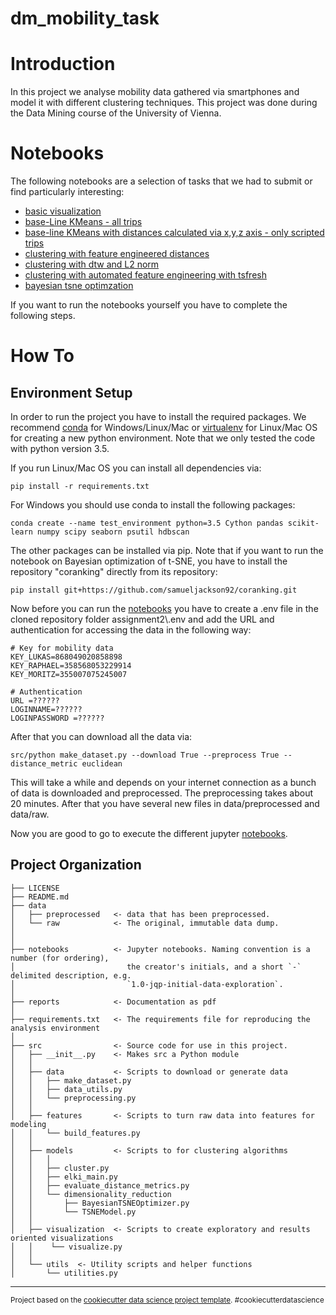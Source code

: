 dm_mobility_task
==============================


# Introduction

In this project we analyse mobility data gathered via smartphones and model it with different
clustering techniques. This project was done during the Data Mining course of
the University of Vienna.

# Notebooks

The following notebooks are a selection of tasks that we had to submit or find
particularly interesting:

- [basic visualization](https://github.com/univie-datamining-team3/assignment2/blob/master/notebooks/3.0-lm-visualisation-trip-segments-with-distance-metric.ipynb)
- [base-Line KMeans - all trips](https://github.com/univie-datamining-team3/assignment2/blob/master/notebooks/4.1-lm-distances-feature-engineered-n2-all-trips.ipynb)
- [base-line KMeans with distances calculated via x,y,z axis - only scripted trips](https://github.com/univie-datamining-team3/assignment2/blob/master/notebooks/4.0-lm-base-line-kmeans-xyz-scripted.ipynb)
- [clustering with feature engineered distances](https://github.com/univie-datamining-team3/assignment2/blob/master/notebooks/4.1-lm-distances-feature-engineered-n2-all-trips.ipynb)
- [clustering with dtw and L2 norm](https://github.com/univie-datamining-team3/assignment2/blob/master/notebooks/4.3-lm-kmeans-dtw-scripted.ipynb)
- [clustering with automated feature engineering with tsfresh](https://github.com/univie-datamining-team3/assignment2/blob/master/notebooks/4.4-lm-kmeans-euclidean-tsfresh-all.ipynb)
- [bayesian tsne optimzation](https://github.com/univie-datamining-team3/assignment2/blob/master/notebooks/5.0-lm-optimization-tsne.ipynb)


If you want to run the notebooks yourself you have to complete the following steps.


# How To

## Environment Setup

In order to run the project you have to install the required packages. We
recommend [conda](https://www.anaconda.com/download/) for Windows/Linux/Mac or
[virtualenv](https://pypi.python.org/pypi/virtualenv) for Linux/Mac OS for creating
a new python environment. Note that we only tested the code with python version 3.5.

If you run Linux/Mac OS you can install all dependencies via:

```
pip install -r requirements.txt
```

For Windows you should use conda to install the following packages:
```
conda create --name test_environment python=3.5 Cython pandas scikit-learn numpy scipy seaborn psutil hdbscan
```

The other packages can be installed via pip.
Note that if you want to run the notebook on Bayesian optimization of t-SNE, you have to install the repository "coranking" directly from its repository:
```
pip install git+https://github.com/samueljackson92/coranking.git
```

Now before you can run the [notebooks](https://github.com/univie-datamining-team3/assignment2/blob/master/notebooks) you have to create a .env file in the cloned repository folder assignment2\\.env and add the URL and authentication for accessing the data in the following way:

```
# Key for mobility data
KEY_LUKAS=868049020858898
KEY_RAPHAEL=358568053229914
KEY_MORITZ=355007075245007

# Authentication
URL =??????
LOGINNAME=??????
LOGINPASSWORD =??????
```

After that you can download all the data via:

```
src/python make_dataset.py --download True --preprocess True --distance_metric euclidean
```

This will take a while and depends on your internet connection as a bunch of data
is downloaded and preprocessed. The preprocessing takes about 20 minutes.
After that you have several new files in data/preprocessed and data/raw.

Now you are good to go to execute the different jupyter [notebooks](https://github.com/univie-datamining-team3/assignment2/blob/master/notebooks).



Project Organization
------------

    ├── LICENSE
    ├── README.md          
    ├── data
    │   ├── preprocessed   <- data that has been preprocessed.
    │   └── raw            <- The original, immutable data dump.
    │
    │
    ├── notebooks          <- Jupyter notebooks. Naming convention is a number (for ordering),
    │                         the creator's initials, and a short `-` delimited description, e.g.
    │                         `1.0-jqp-initial-data-exploration`.
    │
    ├── reports            <- Documentation as pdf
    │
    ├── requirements.txt   <- The requirements file for reproducing the analysis environment
    │
    ├── src                <- Source code for use in this project.
    │   ├── __init__.py    <- Makes src a Python module
    │   │
    │   ├── data           <- Scripts to download or generate data
    │   │   ├── make_dataset.py
    │   │   ├── data_utils.py
    │   │   └── preprocessing.py
    │   │
    │   ├── features       <- Scripts to turn raw data into features for modeling
    │   │   └── build_features.py
    │   │
    │   ├── models         <- Scripts to for clustering algorithms
    │   │   │                 
    │   │   ├── cluster.py
    │   │   ├── elki_main.py
    │   │   ├── evaluate_distance_metrics.py
    │   │   └── dimensionality_reduction
    │   │       ├── BayesianTSNEOptimizer.py
    │   │       └── TSNEModel.py
    │   │
    │   ├── visualization  <- Scripts to create exploratory and results oriented visualizations
    │   │    └── visualize.py
    │   │
    │   └── utils  <- Utility scripts and helper functions
    │       └── utilities.py



--------

<p><small>Project based on the <a target="_blank" href="https://drivendata.github.io/cookiecutter-data-science/">cookiecutter data science project template</a>. #cookiecutterdatascience</small></p>
